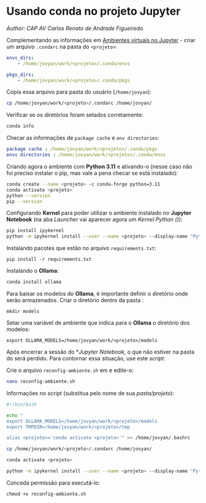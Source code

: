 # Usando **conda** no projeto Jupyter

_Author: CAP AV Carlos Renato de Andrade Figueiredo_


Complementando as informações em [Ambientes virtuais no Jupyter](./VIRTUALENV.md) - criar um arquivo `.condarc` na pasta do `<projeto>`:

```yaml
envs_dirs:
    - /home/jovyan/work/<projeto>/.conda/envs

pkgs_dirs:
    - /home/jovyan/work/<projeto>/.conda/pkgs
```

Copia essa arquivo para pasta do usuário (`/home/jovyan`):

```sh
cp /home/jovyan/work/<projeto>/.condarc /home/jovyan/
```

Verificar se os diretórios foram setados corretamente:

```sh
conda info
```

Checar as informações de `package cache` e `env directories`:

```yaml
package cache : /home/jovyan/work/<projeto>/.conda/pkgs
envs directories : /home/jovyan/work/<projeto>/.conda/envs
```

Criando agora o ambiente com **Python 3.11** e ativando-o (nesse caso não foi preciso instalar o pip, mas vale a pena checar se está instalado):

```sh
conda create --name <projeto> -c conda-forge python=3.11
conda activate <projeto>
python --version
pip --version
```

Configurando **Kernel** para poder utilizar o ambiente instalado no **Jupyter Notebook** (na aba _Launcher_ vai aparecer agora um _Kernel Python (<projeto>)_):

```sh
pip install ipykernel
python -m ipykernel install --user --name <projeto> --display-name "Python (<projeto>)"
```

Instalando pacotes que estão no arquivo `requirements.txt`:

```
pip install -r requirements.txt 
```

Instalando o **Ollama**:

```sh
conda install ollama
```

Para baixar os modelos do **Ollama**, é importante definir o diretório onde serão armazenados.
Criar o diretório dentro da pasta <projeto>:

```
mkdir models
```

Setar uma variável de ambiente que indica para o **Ollama** o diretório dos modelos:

```
export OLLAMA_MODELS=/home/jovyan/work/<projeto>/models
```

Após encerrar a sessão do **Jupyter Notebook*, o que não estiver na pasta do <projeto> será perdido. Para contornar essa situação, use este _script_:

Crie o arquivo `reconfig-ambiente.sh` em <projeto> e edite-o:

```sh
nano reconfig-ambiente.sh
```

Informações no script (substitua <projeto> pelo nome de sua _pasta/projeto_):

```sh
#!/bin/bash

echo "
export OLLAMA_MODELS=/home/jovyan/work/<projeto>/models
export TMPDIR=/home/jovyan/work/<projeto>/tmp

alias <projeto>='conda activate <projeto>'" >> /home/jovyan/.bashrc

cp /home/jovyan/work/<projeto>/.condarc /home/jovyan/

conda activate <projeto>

python -m ipykernel install --user --name <projeto> --display-name "Python (<projeto>)"
```

Conceda permissão para executá-lo:
```
chmod +x reconfig-ambiente.sh
```